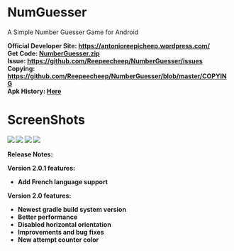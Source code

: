 NumGuesser
==========

A Simple Number Guesser Game for Android

<strong>Official Developer Site: </string>
<a href="https://antonioreepicheep.wordpress.com/">https://antonioreepicheep.wordpress.com/</a><br>
<strong>Get Code: </string>
<a href="https://github.com/Reepeecheep/NumberGuesser/archive/master.zip">NumberGuesser.zip</a><br>
<strong>Issue: </string>
<a href= "https://github.com/Reepeecheep/NumberGuesser/issues">https://github.com/Reepeecheep/NumberGuesser/issues</a><br>
<strong>Copying: </string>
<a href= "https://github.com/Reepeecheep/NumberGuesser/blob/master/COPYING">https://github.com/Reepeecheep/NumberGuesser/blob/master/COPYING</a>
<br>
<strong>Apk History: </string>
<a href= "https://drive.google.com/folderview?id=0B6TZcP7E2LB0MVRSckFpRlFqXzA&usp=sharing">Here</a>

ScreenShots
==========

<img src="https://antonioreepicheep.files.wordpress.com/2014/11/numguesser3.png"></img>
<img src="https://antonioreepicheep.files.wordpress.com/2014/11/numguesser.png"></img>
<img src="https://antonioreepicheep.files.wordpress.com/2014/11/numguesser1.png"></img>
<img src="https://antonioreepicheep.files.wordpress.com/2014/11/numguesser2.png"></img>

Release Notes:

Version 2.0.1 features:

* Add French language support

Version 2.0 features:

* Newest gradle build system version
* Better performance
* Disabled horizontal orientation
* Improvements and bug fixes
* New attempt counter color